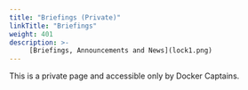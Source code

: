 ```yaml
---
title: "Briefings (Private)"
linkTitle: "Briefings"
weight: 401
description: >-
     [Briefings, Announcements and News](lock1.png)
---
```


This is a private page and accessible only by Docker Captains.
